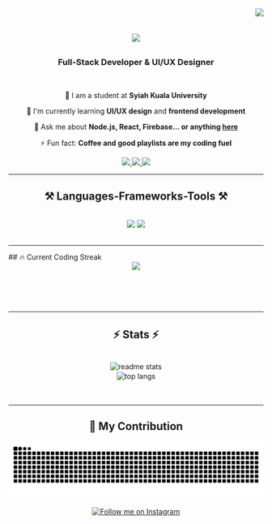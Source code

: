 <img align="right" src="https://visitor-badge.laobi.icu/badge?page_id=mridho24.mridho24" />
<h1 align="center">
    <img src="https://readme-typing-svg.herokuapp.com/?font=Righteous&size=35&center=true&vCenter=true&width=500&height=70&duration=4000&lines=Hi+There!+👋;+I'm+Muhammad+Ridho!;" />
</h1>
<h3 align="center">Full-Stack Developer & UI/UX Designer</h3>
<br/>
<div align="center">
 
 🔭 I am a student at **Syiah Kuala University**
 
 🌱 I'm currently learning **UI/UX design** and **frontend development**
 
 💬 Ask me about **Node.js, React, Firebase... or anything [here](https://www.instagram.com/mmrdhoo)**
 
 ⚡ Fun fact: **Coffee and good playlists are my coding fuel**
 
</div>
 
<div align="center"> 
  <a href="mailto:muhammadridhor24@gmail.com">
    <img src="https://img.shields.io/badge/Gmail-333333?style=for-the-badge&logo=gmail&logoColor=red" />
  </a>
  <a href="https://www.linkedin.com/in/muhammad-ridho-a3517b309" target="_blank">
    <img src="https://img.shields.io/badge/LinkedIn-0077B5?style=for-the-badge&logo=linkedin&logoColor=white" target="_blank" />
  </a>
  <a href="https://github.com/mridho24" target="_blank">
     <img src="https://img.shields.io/badge/Portfolio-FF5722?style=for-the-badge&logo=todoist&logoColor=white" target="_blank" />
  </a>
</div>
<hr/>
 
<h2 align="center">⚒️ Languages-Frameworks-Tools ⚒️</h2>
<br/>
<div align="center">
    <img src="https://skillicons.dev/icons?i=react,bootstrap,html,css,vscode,github,figma,tailwind,git,r" />
    <img src="https://skillicons.dev/icons?i=nodejs,python,javascript,typescript,express,firebase,mongodb,c,java,nextjs,mysql" /><br>
</div>
<br/>
<hr/>
## 🔥 Current Coding Streak
<div align="center">
<img src="https://github-readme-streak-stats.herokuapp.com/?user=mridho24&theme=radical&hide_border=true&stroke=0000&background=0D1117&ring=FF6B6B&fire=FF6B6B&currStreakLabel=FF6B6B&cache_seconds=300" width="700px" />
</div>
  
<br/><br/><br/>
<hr/>
<h2 align="center">⚡ Stats ⚡</h2>
<br>
<div align=center>
  <img width=390 src="https://github-readme-stats.vercel.app/api?username=mridho24&count_private=true&show_icons=true&theme=react&rank_icon=github&border_radius=10" alt="readme stats" />
  <br/>
  <img width=325 align="center" src="https://github-readme-stats.vercel.app/api/top-langs/?username=mridho24&hide=HTML&langs_count=8&layout=compact&theme=react&border_radius=10&size_weight=0.5&count_weight=0.5&exclude_repo=github-readme-stats" alt="top langs" />
</div>
<br/><br/>
<hr/>
<h2 align="center">🐍 My Contribution</h2>
<div align="center">
<picture>
  <source media="(prefers-color-scheme: dark)" srcset="https://github.com/mridho24/mridho24/blob/output/github-contribution-grid-snake-dark.svg" />
  <source media="(prefers-color-scheme: light)" srcset="https://github.com/mridho24/mridho24/blob/output/github-contribution-grid-snake.svg" />
  <img alt="github contribution grid snake animation" src="https://github.com/mridho24/mridho24/blob/output/github-contribution-grid-snake.svg" />
</picture>
</div>

<br/>
<div align="center">
<a href='https://www.instagram.com/grah.id' target='_blank'><img height='64' style='border:0px;height:64px;' src='https://storage.ko-fi.com/cdn/kofi1.png?v=3' border='0' alt='Follow me on Instagram' /></a>
</div>
<br/>
